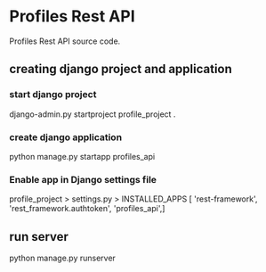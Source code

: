 # Profiles Rest API
Profiles Rest API source code.

## creating django project and application
### start django project
django-admin.py startproject profile_project .

### create django application
python manage.py startapp profiles_api

### Enable app in Django settings file
profile_project > settings.py >
INSTALLED_APPS [
  'rest-framework',
  'rest_framework.authtoken',
  'profiles_api',]

## run server
python manage.py runserver
